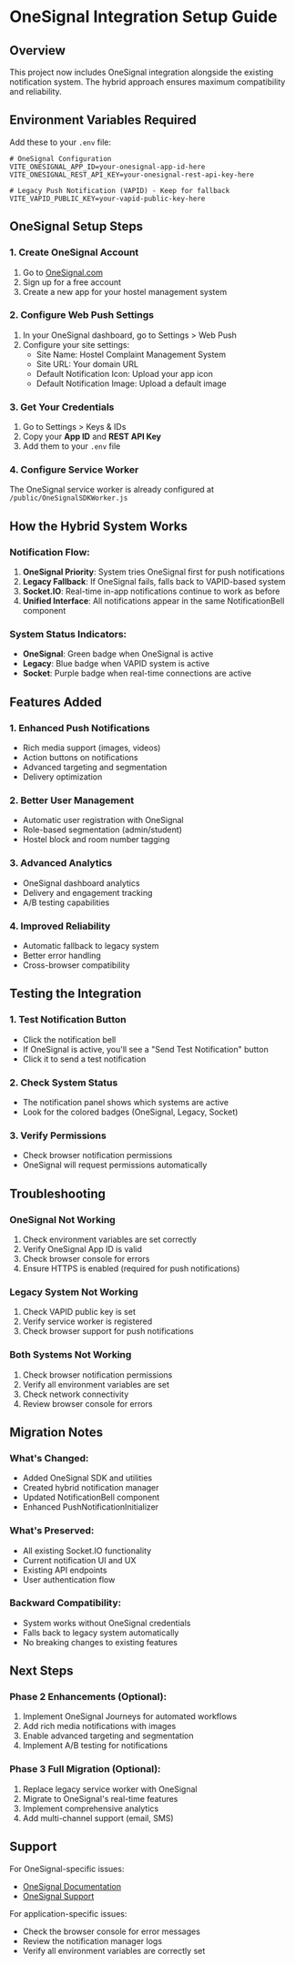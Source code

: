 # OneSignal Integration Setup Guide

## Overview
This project now includes OneSignal integration alongside the existing notification system. The hybrid approach ensures maximum compatibility and reliability.

## Environment Variables Required

Add these to your `.env` file:

```env
# OneSignal Configuration
VITE_ONESIGNAL_APP_ID=your-onesignal-app-id-here
VITE_ONESIGNAL_REST_API_KEY=your-onesignal-rest-api-key-here

# Legacy Push Notification (VAPID) - Keep for fallback
VITE_VAPID_PUBLIC_KEY=your-vapid-public-key-here
```

## OneSignal Setup Steps

### 1. Create OneSignal Account
1. Go to [OneSignal.com](https://onesignal.com)
2. Sign up for a free account
3. Create a new app for your hostel management system

### 2. Configure Web Push Settings
1. In your OneSignal dashboard, go to Settings > Web Push
2. Configure your site settings:
   - Site Name: Hostel Complaint Management System
   - Site URL: Your domain URL
   - Default Notification Icon: Upload your app icon
   - Default Notification Image: Upload a default image

### 3. Get Your Credentials
1. Go to Settings > Keys & IDs
2. Copy your **App ID** and **REST API Key**
3. Add them to your `.env` file

### 4. Configure Service Worker
The OneSignal service worker is already configured at `/public/OneSignalSDKWorker.js`

## How the Hybrid System Works

### Notification Flow:
1. **OneSignal Priority**: System tries OneSignal first for push notifications
2. **Legacy Fallback**: If OneSignal fails, falls back to VAPID-based system
3. **Socket.IO**: Real-time in-app notifications continue to work as before
4. **Unified Interface**: All notifications appear in the same NotificationBell component

### System Status Indicators:
- **OneSignal**: Green badge when OneSignal is active
- **Legacy**: Blue badge when VAPID system is active
- **Socket**: Purple badge when real-time connections are active

## Features Added

### 1. Enhanced Push Notifications
- Rich media support (images, videos)
- Action buttons on notifications
- Advanced targeting and segmentation
- Delivery optimization

### 2. Better User Management
- Automatic user registration with OneSignal
- Role-based segmentation (admin/student)
- Hostel block and room number tagging

### 3. Advanced Analytics
- OneSignal dashboard analytics
- Delivery and engagement tracking
- A/B testing capabilities

### 4. Improved Reliability
- Automatic fallback to legacy system
- Better error handling
- Cross-browser compatibility

## Testing the Integration

### 1. Test Notification Button
- Click the notification bell
- If OneSignal is active, you'll see a "Send Test Notification" button
- Click it to send a test notification

### 2. Check System Status
- The notification panel shows which systems are active
- Look for the colored badges (OneSignal, Legacy, Socket)

### 3. Verify Permissions
- Check browser notification permissions
- OneSignal will request permissions automatically

## Troubleshooting

### OneSignal Not Working
1. Check environment variables are set correctly
2. Verify OneSignal App ID is valid
3. Check browser console for errors
4. Ensure HTTPS is enabled (required for push notifications)

### Legacy System Not Working
1. Check VAPID public key is set
2. Verify service worker is registered
3. Check browser support for push notifications

### Both Systems Not Working
1. Check browser notification permissions
2. Verify all environment variables are set
3. Check network connectivity
4. Review browser console for errors

## Migration Notes

### What's Changed:
- Added OneSignal SDK and utilities
- Created hybrid notification manager
- Updated NotificationBell component
- Enhanced PushNotificationInitializer

### What's Preserved:
- All existing Socket.IO functionality
- Current notification UI and UX
- Existing API endpoints
- User authentication flow

### Backward Compatibility:
- System works without OneSignal credentials
- Falls back to legacy system automatically
- No breaking changes to existing features

## Next Steps

### Phase 2 Enhancements (Optional):
1. Implement OneSignal Journeys for automated workflows
2. Add rich media notifications with images
3. Enable advanced targeting and segmentation
4. Implement A/B testing for notifications

### Phase 3 Full Migration (Optional):
1. Replace legacy service worker with OneSignal
2. Migrate to OneSignal's real-time features
3. Implement comprehensive analytics
4. Add multi-channel support (email, SMS)

## Support

For OneSignal-specific issues:
- [OneSignal Documentation](https://documentation.onesignal.com/)
- [OneSignal Support](https://onesignal.com/support)

For application-specific issues:
- Check the browser console for error messages
- Review the notification manager logs
- Verify all environment variables are correctly set 